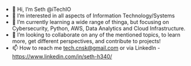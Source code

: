 - 👋 Hi, I’m Seth @iTechIO
- 👀 I’m interested in all aspects of Information Technology/Systems
- 🌱 I’m currently learning a wide range of thinga, but focusing on Cybersecurity, Python, AWS, Data Analytics and Cloud Infrastructure.
- 💞️ I’m looking to collaborate on any of the mentioned topics, to learn more, get different perspectives, and contribute to projects!
- 📫 How to reach me tech.cnsk@gmail.com or via LinkedIn - https://www.linkedin.com/in/seth-h340/

<!---
iTechIO/iTechIO is a ✨ special ✨ repository because its `README.md` (this file) appears on your GitHub profile.
You can click the Preview link to take a look at your changes.
--->
